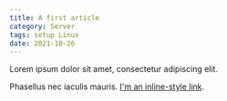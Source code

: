 ```yaml
---
title: A first article
category: Server
tags: setup Linux
date: 2021-10-26
---
```

Lorem ipsum dolor sit amet, consectetur adipiscing elit.

Phasellus nec iaculis mauris. [I'm an inline-style link](https://www.google.com).
